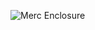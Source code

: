 ![Merc Enclosure](https://raw.githubusercontent.com/syph3rd/ZeroG-Enclosure/main/img/Frame%20Spacers.PNG)
